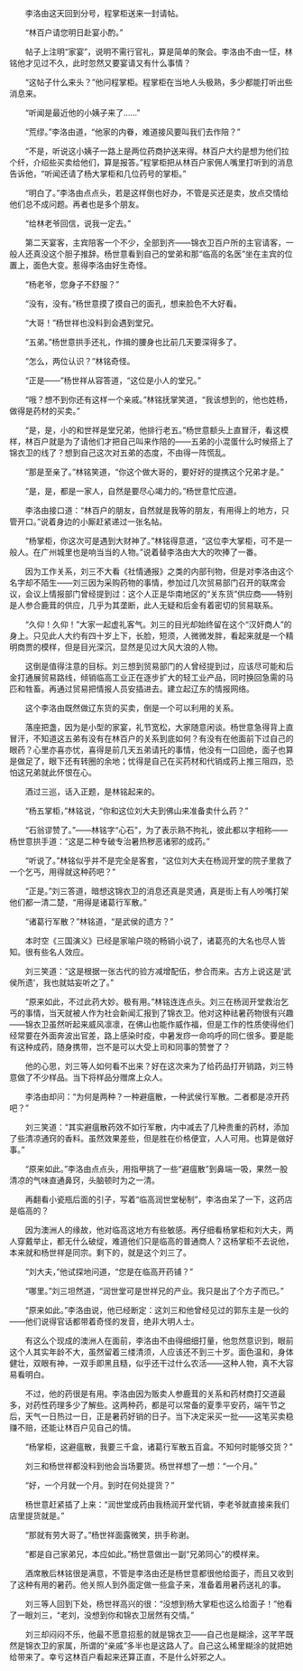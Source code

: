 　　李洛由这天回到分号，程掌柜送来一封请帖。

　　“林百户请您明日赴宴小酌。”

　　帖子上注明“家宴”，说明不需行官礼，算是简单的聚会。李洛由不由一怔，林铭他才见过不久，此时忽然又要宴请又有什么事情？

　　“这帖子什么来头？”他问程掌柜。程掌柜在当地人头极熟，多少都能打听出些消息来。

　　“听闻是最近他的小姨子来了……”

　　“荒缪。”李洛由道，“他家的内眷，难道接风要叫我们去作陪？”

　　“不是，听说这小姨子一路上是两位药商护送来得。林百户大约是想为他们拉个纤，介绍些买卖给他们，算是报答。”程掌柜把从林百户家佣人嘴里打听到的消息告诉他，“听闻还请了杨大掌柜和几位药号的掌柜。”

　　“明白了。”李洛由点点头，若是这样倒也好办，不管是买还是卖，放点交情给他们总不成问题。再者也是多个朋友。

　　“给林老爷回信，说我一定去。”

　　第二天宴客，主宾陪客一个不少，全部到齐——锦衣卫百户所的主官请客，一般人还真没这个胆子推辞。杨世意看到自己的堂弟和那“临高的名医”坐在主宾的位置上，面色大变。惹得李洛由好生奇怪。

　　“杨老爷，您身子不舒服？”

　　“没有，没有。”杨世意摸了摸自己的面孔，想来脸色不大好看。

　　“大哥！”杨世祥也没料到会遇到堂兄。

　　“五弟。”杨世意拱手还礼，作揖的腰身也比前几天要深得多了。

　　“怎么，两位认识？”林铭奇怪。

　　“正是——”杨世祥从容答道，“这位是小人的堂兄。”

　　“哦？想不到你还有这样一个亲戚。”林铭抚掌笑道，“我该想到的，他也姓杨，做得是药材的买卖。”

　　“是，是，小的和世祥是堂兄弟，他排行老五。”杨世意额头上直冒汗，看这模样，林百户就是为了请他们才把自己叫来作陪的——五弟的小混蛋什么时候搭上了锦衣卫的线了？想到自己这次对五弟的态度，不由得一阵慌乱。

　　“那是至亲了。”林铭笑道，“你这个做大哥的，要好好的提携这个兄弟才是。”

　　“是，是，都是一家人，自然是要尽心竭力的。”杨世意忙应道。

　　李洛由接口道：“林百户的朋友，自然就是我等的朋友，有用得上的地方，只管开口。”说着身边的小厮赶紧递过一张名帖。

　　“杨掌柜，你这次可是遇到大财神了。”林铭得意道，“这位李大掌柜，可不是一般人。在广州城里也是响当当的人物。”说着替李洛由大大的吹捧了一番。

　　因为工作关系，刘三不大看《社情通报》之类的内部刊物，但是对李洛由这个名字却不陌生——刘三因为采购药物的事情，参加过几次贸易部门召开的联席会议，会议上情报部门曾经提到过：这个人正是华南地区的“关东货”供应商——特别是人参合鹿茸的供应，几乎为其垄断，此人无疑和后金有着密切的贸易联系。

　　“久仰！久仰！”大家一起虚礼客气。刘三的目光却始终留在这个“汉奸商人”的身上。只见此人大约有四十岁上下，长脸，短须，人微微发胖，看起来就是一个精明商贾的模样，但是目光深沉，显然是见过大风大浪的人物。

　　这倒是值得注意的目标。刘三想到贸易部门的人曾经提到过，应该尽可能和后金打通展贸易路线，倾销临高工业正在逐步扩大的轻工业产品，同时换回急需的马匹和牲畜。再通过贸易把情报人员安插进去。建立起辽东的情报网络。

　　这个李洛由既然做辽东货的买卖，倒是一个可以利用的关系。

　　落座把盏，因为是小型的家宴，礼节宽松，大家随意闲谈。杨世意急得背上直冒汗，不知道这五弟有没有在林百户的关系到底如何？有没有在他面前下过自己的眼药？心里亦喜亦忧，喜得是前几天五弟请托的事情，他没有一口回绝，面子也算是做足了，眼下还有转圈的余地；忧得是自己在买药材和代销成药上推三阻四，恐怕这兄弟就此怀恨在心。

　　酒过三巡，话入正题，是林铭起来的。

　　“杨五掌柜，”林铭说，“你和这位刘大夫到佛山来准备卖什么药？”

　　“石翁谬赞了。”——林铭字“心石”，为了表示熟不拘礼，彼此都以字相称——杨世意拱手道：“这是二种专破专治暑热秽恶诸邪的成药。”

　　“听说了。”林铭似乎并不是完全是客套，“这位刘大夫在杨润开堂的院子里救了一个乞丐，用得就这种药吧？”

　　“正是。”刘三答道，暗想这锦衣卫的消息还真是灵通，真是街上有人吵嘴打架他们都一清二楚，“用得是诸葛行军散。”

　　“诸葛行军散？”林铭道，“是武侯的遗方？”

　　本时空《三国演义》已经是家喻户晓的畅销小说了，诸葛亮的大名也尽人皆知。很有些名人效应。

　　刘三笑道：“这是根据一张古代的验方减增配伍，参合而来。古方上说这是‘武侯所遗’，我也就姑妄听之了。”

　　“原来如此，不过此药大妙。极有用。”林铭连连点头。刘三在杨润开堂救治乞丐的事情，当天就被人作为社会新闻汇报到了锦衣卫。他对这种祛暑药物很有兴趣——锦衣卫虽然听起来威风凛凛，在佛山也能作威作福，但是工作的性质使得他们经常要在外面奔波出官差，路上感染时疫，中暑发痧一命呜呼的同仁很多。要是能有这种成药，随身携带，岂不是可以大受上司和同事的赞誉了？

　　他的心思，刘三等人如何看不出来？好在这次来为了给药品打开销路，刘三特意做了不少样品。当下将样品分赠席上众人。

　　李洛由却问：“为何是两种？一种避瘟散，一种武侯行军散。二者都是凉开药吧？”

　　刘三笑道：“其实避瘟散药效不如行军散，内中减去了几种贵重的药材，添加了些清凉通窍的香料。虽然效果差些，但是胜在价格便宜，人人可用。也算是做好事。”

　　“原来如此。”李洛由点点头，用指甲挑了一些“避瘟散”到鼻端一吸，果然一股清凉的气味直通鼻窍，头脑顿时为之一清。

　　再翻看小瓷瓶后面的引子，写着“临高润世堂秘制”，李洛由呆了一下，这药店是临高的？

　　因为澳洲人的缘故，他对临高这地方有些敏感。再仔细看杨掌柜和刘大夫，两人穿戴举止，都无什么破绽，难道他们只是临高的普通商人？这杨掌柜不去说他，本来就和杨世祥是同宗。剩下的，就是这个刘三了。

　　“刘大夫，”他试探地问道，“您是在临高开药铺？”

　　“哪里。”刘三坦然道，“润世堂可是世祥兄的产业。我只是出了个方子而已。”

　　“原来如此。”李洛由说，他已经断定：这刘三和他曾经见过的郭东主是一伙的——他们说得官话都带着奇怪的发音，绝非大明人士。

　　有这么个现成的澳洲人在面前，李洛由不由得细细打量，他忽然意识到，眼前这个人其实年龄不大，虽然留着三缕清须，人应该还不到三十岁。面色温和，身体健壮，双眼有神，一双手即黑且糙，似乎还干过什么农活——这种人物，真不大容易看明白。

　　不过，他的药很是有用。李洛由因为贩卖人参鹿茸的关系和药材商打交道最多，对药性药理多少了解些。这两种药，都是可以常备的夏季平安药，端午节之后，天气一日热过一日，正是暑药好销的日子。当下决定采买一批——这笔买卖稳赚不赔，还能让林百户见自己的情。

　　“杨掌柜，这避瘟散，我要三千盒，诸葛行军散五百盒。不知何时能够交货？”

　　刘三和杨世祥都没料到他会当场要货。杨世祥想了一想：“一个月。”

　　“好，一个月就一个月。到时在何处提货？”

　　杨世意赶紧插了上来：“润世堂成药由我杨润开堂代销，李老爷就直接来我们店里提货就是。”

　　“那就有劳大哥了。”杨世祥面露微笑，拱手称谢。

　　“都是自己家弟兄，本应如此。”杨世意做出一副“兄弟同心”的模样来。

　　酒席散后林铭很是满意，不管是李洛由还是杨世意都很他给面子，而且又收到了这种有用的暑药。他关照人到外面定做一些盒子来，准备着用暑药送礼的事。

　　刘三等人回到下处，杨世祥高兴的很：“没想到杨大掌柜也这么给面子！”他看了一眼刘三，“老刘，没想到你和锦衣卫居然有交情。”

　　刘三却闷闷不乐，他最不愿意招惹的就是锦衣卫——自己也是糊涂，这芊芊既然是锦衣卫的家属，所谓的“亲戚”多半也是这路人了。自己这么稀里糊涂的就把她给带来了。幸亏这林百户看起来还算正直，不是什么奸邪之人。
